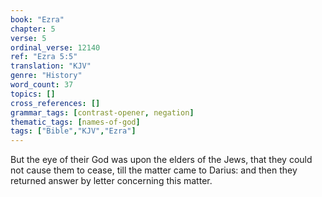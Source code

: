 ```yaml
---
book: "Ezra"
chapter: 5
verse: 5
ordinal_verse: 12140
ref: "Ezra 5:5"
translation: "KJV"
genre: "History"
word_count: 37
topics: []
cross_references: []
grammar_tags: [contrast-opener, negation]
thematic_tags: [names-of-god]
tags: ["Bible","KJV","Ezra"]
---
```

But the eye of their God was upon the elders of the Jews, that they could not cause them to cease, till the matter came to Darius: and then they returned answer by letter concerning this matter.
